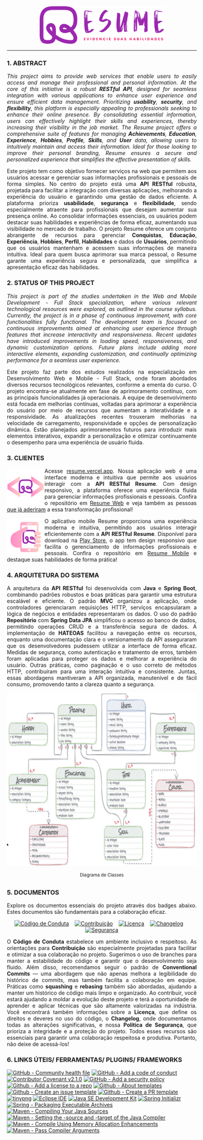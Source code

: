 <div align="justify">
    <div align="center">
        <picture>
            <img alt="Resume Logo" src="./docs/resume-name.png" width="330px" height="100px" loading="lazy"/>
        </picture>
    </div>
    <hr>
    <h3>1. ABSTRACT</h3>
    <p>
        <em>
        This project aims to provide web services that enable users to easily access and manage their professional and personal information. At the core of this initiative is a robust <strong>RESTful API</strong>, designed for seamless integration with various applications to enhance user experience and ensure efficient data management. Prioritizing <strong>usability</strong>, <strong>security</strong>, and <strong>flexibility</strong>, this platform is especially appealing to professionals seeking to enhance their online presence. By consolidating essential information, users can effectively highlight their skills and experiences, thereby increasing their visibility in the job market. The Resume project offers a comprehensive suite of features for managing <strong>Achievements</strong>, <strong>Education</strong>, <strong>Experience</strong>, <strong>Hobbies</strong>, <strong>Profile</strong>, <strong>Skills</strong>, and <strong>User</strong> data, allowing users to intuitively maintain and access their information. Ideal for those looking to improve their personal branding, Resume ensures a secure and personalized experience that simplifies the effective presentation of skills.
        </em>
    </p>
    <p>
        Este projeto tem como objetivo fornecer serviços na web que permitem aos usuários acessar e gerenciar suas informações profissionais e pessoais de forma simples. No centro do projeto está uma <strong>API RESTful</strong> robusta, projetada para facilitar a integração com diversas aplicações, melhorando a experiência do usuário e garantindo uma gestão de dados eficiente. A plataforma prioriza <strong>usabilidade</strong>, <strong>segurança</strong> e <strong>flexibilidade</strong>, sendo especialmente atraente para profissionais que desejam aumentar sua presença online. Ao consolidar informações essenciais, os usuários podem destacar suas habilidades e experiências de forma eficaz, aumentando sua visibilidade no mercado de trabalho. O projeto Resume oferece um conjunto abrangente de recursos para gerenciar <strong>Conquistas</strong>, <strong>Educação</strong>, <strong>Experiência</strong>, <strong>Hobbies</strong>, <strong>Perfil</strong>, <strong>Habilidades</strong> e dados de <strong>Usuários</strong>, permitindo que os usuários mantenham e acessem suas informações de maneira intuitiva. Ideal para quem busca aprimorar sua marca pessoal, o Resume garante uma experiência segura e personalizada, que simplifica a apresentação eficaz das habilidades.
    </p>
    <h3>2. STATUS OF THIS PROJECT</h3>
    <p>
        <em>
        This project is part of the studies undertaken in the Web and Mobile Development - Full Stack specialization, where various relevant technological resources were explored, as outlined in the course syllabus. Currently, the project is in a phase of continuous improvement, with core functionalities fully functional. The development team is focused on continuous improvements aimed at enhancing user experience through features that increase interactivity and responsiveness. Recent updates have introduced improvements in loading speed, responsiveness, and dynamic customization options. Future plans include adding more interactive elements, expanding customization, and continually optimizing performance for a seamless user experience.
        </em>
    </p>
    <p>
        Este projeto faz parte dos estudos realizados na especialização em Desenvolvimento Web e Mobile - Full Stack, onde foram abordados diversos recursos tecnológicos relevantes, conforme a ementa do curso. O projeto encontra-se atualmente em fase de aprimoramento contínuo, com as principais funcionalidades já operacionais. A equipe de desenvolvimento está focada em melhorias contínuas, voltadas para aprimorar a experiência do usuário por meio de recursos que aumentam a interatividade e a responsividade. As atualizações recentes trouxeram melhorias na velocidade de carregamento, responsividade e opções de personalização dinâmica. Estão planejados aprimoramentos futuros para introduzir mais elementos interativos, expandir a personalização e otimizar continuamente o desempenho para uma experiência de usuário fluida.
    </p>
    <h3>3. CLIENTES</h3>
    <div>
        <div>
            <picture>
                <img align="left" src="./docs/resume-web.png" width="100px" height="100px" loading="lazy"/>
            </picture>
            <p>
                Acesse <a href="https://resume.vercel.app/">resume.vercel.app</a>. Nossa aplicação web é uma interface moderna e intuitiva que permite aos usuários interagir com a <strong>API RESTful Resume</strong>. Com design responsivo, a plataforma oferece uma experiência fluida para gerenciar informações profissionais e pessoais. Confira o repositório em <a href="https://github.com/danylo-macelai/resume-web">Resume Web</a> e veja também as pessoas <a href="https://github.com/danylo-macelai/resume-web?tab=readme-ov-file#cases">que já aderiram</a> a essa transformação profissional!
            </p>
        </div>
        <div>
            <picture>
                <img align="left" src="./docs/resume-mobile.png" width="100px" height="100px" loading="lazy"/>
            </picture>
            <p>
                O aplicativo mobile Resume proporciona uma experiência moderna e intuitiva, permitindo aos usuários interagir eficientemente com a <strong>API RESTful Resume</strong>. Disponível para download na <a href="#">Play Store</a>, o app tem design responsivo que facilita o gerenciamento de informações profissionais e pessoais. Confira o repositório em <a href="https://github.com/danylo-macelai/resume-mobile">Resume Mobile</a> e destaque suas habilidades de forma prática!
            </p>
        </div>
    </div>
    <h3>4. ARQUITETURA DO SISTEMA</h3>
    <p>
        A arquitetura da <strong>API RESTful</strong> foi desenvolvida com <strong>Java</strong> e <strong>Spring Boot</strong>, combinando padrões robustos e boas práticas para garantir uma estrutura escalável e eficiente. O padrão <strong>MVC</strong> organizou a aplicação, onde controladores gerenciaram requisições HTTP, serviços encapsularam a lógica de negócios e entidades representaram os dados. O uso do padrão <strong>Repositório</strong> com <strong>Spring Data JPA</strong> simplificou o acesso ao banco de dados, permitindo operações CRUD e a transferência segura de dados. A implementação de <strong>HATEOAS</strong> facilitou a navegação entre os recursos, enquanto uma documentação clara e o versionamento da API asseguraram que os desenvolvedores pudessem utilizar a interface de forma eficaz. Medidas de segurança, como autenticação e tratamento de erros, também foram aplicadas para proteger os dados e melhorar a experiência do usuário. Outras práticas, como paginação e o uso correto de métodos HTTP, contribuíram para uma interação intuitiva e consistente. Juntas, essas abordagens mantiveram a API organizada, manutenível e de fácil consumo, promovendo tanto a clareza quanto a segurança.
    </p>
    <div align="center">
        <picture>
            <img alt="Diagrama de Classes" src="./docs/der.png" width="800px" height="460px" loading="lazy"/>
        </picture>
        <p><sup>Diagrama de Classes</sup></p>
    </div>
    <h3>5. DOCUMENTOS</h3>
    <p>Explore os documentos essenciais do projeto através dos badges abaixo. Estes documentos são fundamentais para a colaboração eficaz.</p>
    <div align="center">
        <p><a href="./CODE_OF_CONDUCT.md"><img src="https://img.shields.io/badge/Código%20de%20Conduta-🤍-007bff" alt="Código de Conduta" height="20px" loading="lazy" /></a>&nbsp;&nbsp;&nbsp;&nbsp;<a href="./CONTRIBUTING.md"><img src="https://img.shields.io/badge/Contribuição-✍️-28a745" alt="Contribuição" height="20px" loading="lazy" /></a>&nbsp;&nbsp;&nbsp;&nbsp;<a href="../LICENSE"><img src="https://img.shields.io/badge/Licença-⚖️-fd7e14" alt="Licença" height="20px" loading="lazy" /></a>&nbsp;&nbsp;&nbsp;&nbsp;<a href="./CHANGELOG.md"><img src="https://img.shields.io/badge/Changelog-📜-6f42c1" alt="Changelog" height="20px" loading="lazy" /></a>&nbsp;&nbsp;&nbsp;&nbsp;<a href="./SECURITY.md"><img src="https://img.shields.io/badge/Segurança-🛡️-dc3545" alt="Segurança" height="20px" loading="lazy" /></a></p>
    </div>
    <p>O <strong>Código de Conduta</strong> estabelece um ambiente inclusivo e respeitoso. As orientações para <strong>Contribuição</strong> são especialmente projetadas para facilitar e otimizar a sua colaboração no projeto. Sugerimos o uso de branches para manter a estabilidade do código e garantir que o desenvolvimento seja fluido. Além disso, recomendamos seguir o padrão de <strong>Conventional Commits</strong> — uma abordagem que não apenas melhora a legibilidade do histórico de commits, mas também facilita a colaboração em equipe. Práticas como <strong>squashing</strong> e <strong>rebasing</strong> também são abordadas, ajudando a manter um histórico de código mais limpo e organizado. Ao contribuir, você estará ajudando a moldar a evolução deste projeto e terá a oportunidade de aprender e aplicar técnicas que são altamente valorizadas na indústria. Você encontrará também informações sobre a <strong>Licença</strong>, que define os direitos e deveres no uso do código, o <strong>Changelog</strong>, onde documentamos todas as alterações significativas, e nossa <strong>Política de Segurança</strong>, que prioriza a integridade e a proteção do projeto. Todos esses recursos são essenciais para garantir uma colaboração respeitosa e produtiva. Portanto, não deixe de acessá-los!
    </p>
    <h3>6. LINKS ÚTEIS/ FERRAMENTAS/ PLUGINS/ FRAMEWORKS</h3>
    <div align="left">

[![GitHub - Community health file](https://img.shields.io/badge/Community%20Health%20File-GitHub-F5A6B6)](https://docs.github.com/en/communities/setting-up-your-project-for-healthy-contributions/creating-a-default-community-health-file)
[![GitHub - Add a code of conduct](https://img.shields.io/badge/Add%20a%20Code%20Of%20Conduct-GitHub-F5B6C6)](https://docs.github.com/en/communities/setting-up-your-project-for-healthy-contributions/adding-a-code-of-conduct-to-your-project)
[![Contributor Covenant v2.1.0](https://img.shields.io/badge/Contributor%20Covenant-v2.1.0-F5C6D6)](https://www.contributor-covenant.org/version/2/1/code_of_conduct/)
[![GitHub - Add a security policy](https://img.shields.io/badge/Add%20a%20Security%20Policy-GitHub-F5D6E6)](https://docs.github.com/en/code-security/getting-started/adding-a-security-policy-to-your-repository)
[![Github - Add a license to a repo](https://img.shields.io/badge/Add%20a%20License%20to%20a%20Repo-GitHub-F5E6F6)](https://docs.github.com/en/communities/setting-up-your-project-for-healthy-contributions/adding-a-license-to-a-repository)
[![Github - About templates](https://img.shields.io/badge/About%20Templates-GitHub-F5B6A6)](https://docs.github.com/en/communities/using-templates-to-encourage-useful-issues-and-pull-requests/about-issue-and-pull-request-templates)
[![Github - Create an issue template](https://img.shields.io/badge/Create%20an%20Issue%20Template-GitHub-F5C6A6)](https://docs.github.com/en/communities/using-templates-to-encourage-useful-issues-and-pull-requests/manually-creating-a-single-issue-template-for-your-repository)
[![Github - Create a PR template](https://img.shields.io/badge/Create%20a%20PR%20Template-GitHub-F5D6A6)](https://docs.github.com/en/communities/using-templates-to-encourage-useful-issues-and-pull-requests/manually-creating-a-single-issue-template-for-your-repository)
[![tinypng](https://img.shields.io/badge/tinypng-F6D6A6)](https://tinypng.com/)
[![Eclipse IDE](https://img.shields.io/badge/Eclipse%20IDE-v2024--09%20RF-F6E6A6)](https://www.eclipse.org/downloads/download.php?file=/technology/epp/downloads/release/2024-09/R/eclipse-jee-2024-09-R-win32-x86_64.zip)
[![Java SE Development Kit](https://img.shields.io/badge/Java%20SE%20Development%20Kit-v17.0.12-F6F6A6)](https://download.oracle.com/java/17/archive/jdk-17.0.12_windows-x64_bin.exe)
[![Spring Initializr](https://img.shields.io/badge/Spring%20Initializr-E6F6A6)](https://start.spring.io/) 
[![Spring - Packaging Executable Archives](https://img.shields.io/badge/Packaging%20Executable%20Archives-Spring-D6F6A6)](https://docs.spring.io/spring-boot/maven-plugin/packaging.html)
[![Maven - Compiling Your Java Sources](https://img.shields.io/badge/Compiling%20Your%20Java%20Sources-Maven-C6F6A6)](https://maven.apache.org/plugins/maven-compiler-plugin/usage.html#compiling-your-java-sources)
[![Maven - Setting the -source and -target of the Java Compiler](https://img.shields.io/badge/Setting%20the%20--source%20and%20--target%20of%20the%20Java%20Compiler-Maven-B6F6A6)](https://maven.apache.org/plugins/maven-compiler-plugin/examples/set-compiler-source-and-target.html#setting-the-source-and-target-of-the-java-compiler)
[![Maven - Compile Using Memory Allocation Enhancements](https://img.shields.io/badge/Compile%20Using%20Memory%20Allocation%20Enhancements-Maven-A6F6A6)](https://maven.apache.org/plugins/maven-compiler-plugin/examples/compile-with-memory-enhancements.html#compile-using-memory-allocation-enhancements)
[![Maven - Pass Compiler Arguments](https://img.shields.io/badge/Pass%20Compiler%20Arguments-Maven-A6F6B6)](https://maven.apache.org/plugins/m[aven-compiler-plugin/examples/pass-compiler-arguments.html#pass-compiler-arguments)

</div>
</div>